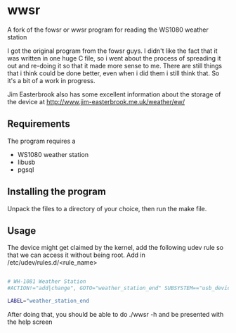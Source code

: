 # wwsr

A fork of the fowsr or wwsr program for reading the WS1080 weather station

I got the original program from the fowsr guys. I didn't like the fact that it was written in one huge C file, 
so i went about the process of spreading it out and re-doing it so that it made more sense to me. There are still things 
that i think could be done better, even when i did them i still think that. So it's a bit of a work in progress. 

Jim Easterbrook also has some excellent information about the storage of the device at http://www.jim-easterbrook.me.uk/weather/ew/

## Requirements
The program requires a 
* WS1080 weather station
* libusb
* pgsql

## Installing the program
Unpack the files to a directory of your choice, then run the make file.

## Usage
The device might get claimed by the kernel, add the following udev rule so that we can access it without being root. 
Add in /etc/udev/rules.d/<rule_name>

```bash

# WH-1081 Weather Station
#ACTION!="add|change", GOTO="weather_station_end" SUBSYSTEM=="usb_device", ATTRS{idVendor}=="1941", ATTRS{idProduct}=="8021", GROUP="plugdev", MODE="660"

LABEL="weather_station_end

```

After doing that, you should be able to do ./wwsr -h and be presented with the help screen
